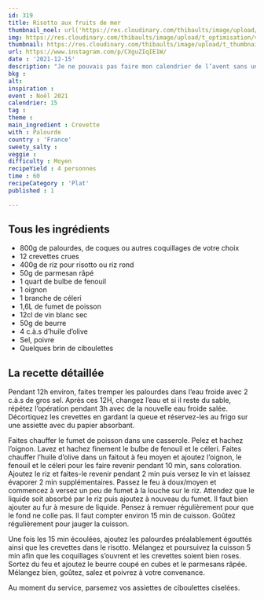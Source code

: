 ```yaml
---
id: 319
title: Risotto aux fruits de mer
thumbnail_noel: url('https://res.cloudinary.com/thibaults/image/upload/t_carre/v1639596439/Recipes/20211215_risotto_fruits_de_mer.jpg')
img: https://res.cloudinary.com/thibaults/image/upload/t_optimisation/v1639596439/Recipes/20211215_risotto_fruits_de_mer.jpg
thumbnail: https://res.cloudinary.com/thibaults/image/upload/t_thumbnail_josie/v1639596439/Recipes/20211215_risotto_fruits_de_mer.jpg
url: https://www.instagram.com/p/CXguZIqIE1W/
date : '2021-12-15'
description: "Je ne pouvais pas faire mon calendrier de l’avent sans un petit risotto dont j’ai le secret : risotto aux palourdes et crevettes."
bkg : 
alt: 
inspiration : 
event : Noël 2021
calendrier: 15
tag : 
theme :
main_ingredient : Crevette
with : Palourde
country : 'France'
sweety_salty : 
veggie : 
difficulty : Moyen
recipeYield : 4 personnes
time : 60
recipeCategory : 'Plat'
published : 1

---
```

## Tous les ingrédients
 - 800g de palourdes, de coques ou autres coquillages de votre choix
 - 12 crevettes crues
 - 400g de riz pour risotto ou riz rond
 - 50g de parmesan râpé
 - 1 quart de bulbe de fenouil
 - 1 oignon
 - 1 branche de céleri
 - 1,6L de fumet de poisson
 - 12cl de vin blanc sec
 - 50g de beurre
 - 4 c.à.s d’huile d’olive
 - Sel, poivre
 - Quelques brin de ciboulettes

## La recette détaillée
Pendant 12h environ, faites tremper les palourdes dans l’eau froide avec 2 c.à.s de gros sel. Après ces 12H, changez l’eau et si il reste du sable, répétez l’opération pendant 3h avec de la nouvelle eau froide salée. Décortiquez les crevettes en gardant la queue et réservez-les au frigo sur une assiette avec du papier absorbant.

Faites chauffer le fumet de poisson dans une casserole. Pelez et hachez l’oignon. Lavez et hachez finement le bulbe de fenouil et le céleri. Faites chauffer l’huile d’olive dans un faitout à feu moyen et ajoutez l’oignon, le fenouil et le céleri pour les faire revenir pendant 10 min, sans coloration. Ajoutez le riz et faites-le revenir pendant 2 min puis versez le vin et laissez évaporer 2 min supplémentaires. Passez le feu à doux/moyen et commencez à versez un peu de fumet à la louche sur le riz. Attendez que le liquide soit absorbé par le riz puis ajoutez à nouveau du fumet. Il faut bien ajouter au fur à mesure de liquide. Pensez à remuer régulièrement pour que le fond ne colle pas. Il faut compter environ 15 min de cuisson. Goûtez régulièrement pour jauger la cuisson.

Une fois les 15 min écoulées, ajoutez les palourdes préalablement égouttés ainsi que les crevettes dans le risotto. Mélangez et poursuivez la cuisson 5 min afin que les coquillages s’ouvrent et les crevettes soient bien roses. Sortez du feu et ajoutez le beurre coupé en cubes et le parmesans râpée. Mélangez bien, goûtez, salez et poivrez à votre convenance.

Au moment du service, parsemez vos assiettes de ciboulettes ciselées.